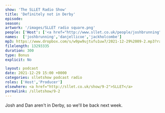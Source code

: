 ```yaml
---
show: 'The SLLET Radio Show'
title: 'Definitely not in Derby'
episode:
season: 
artwork: '/images/SLLET radio square.png'
people: ['Host': ['<a href="http://www.sllet.co.uk/people/joshbrunning">Josh Brunning</a>', '<a href="http://www.sllet.co.uk/people/danjellicoe">Dan Jellicoe</a>'], 'Also Accidentally Featuring': ['<a href="http://www.sllet.co.uk/people/jackholcombe">Jack Holcombe</a>']]
names:  ['joshbrunning','danjellicoe','jackholcombe']
mp3: https://www.dropbox.com/s/w9pw9ujtufu1uw7/2021-12-29%2009-2.mp3?raw=1
filelength: 13293335
duration: 300
type: Bonus
explicit: No

layout: podcast
date: 2021-12-29 15:00 +0000
categories: slletshow podcast radio
roles: ['Host','Producer']
elsewhere: <a href="http://sllet.co.uk/show/9-2">SLLET</a>
permalink: /slletshow/9-2
---
```


Josh and Dan aren't in Derby, so we'll be back next week.
